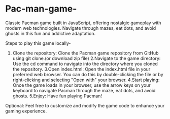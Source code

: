 # Pac-man-game-
Classic Pacman game built in JavaScript, offering nostalgic gameplay with modern web technologies. Navigate through mazes, eat dots, and avoid ghosts in this fun and addictive adaptation.

Steps to play this game locally-
1. Clone the repository: Clone the Pacman game repository from GitHub using git clone.(or download zip file)
2.Navigate to the game directory: Use the cd command to navigate into the directory where you cloned the repository.
3.Open index.html: Open the index.html file in your preferred web browser. You can do this by double-clicking the file or by right-clicking and selecting "Open with" your browser.
4.Start playing: Once the game loads in your browser, use the arrow keys on your keyboard to navigate Pacman through the maze, eat dots, and avoid ghosts.
5.Enjoy: Have fun playing Pacman!

Optional: Feel free to customize and modify the game code to enhance your gaming experience.
